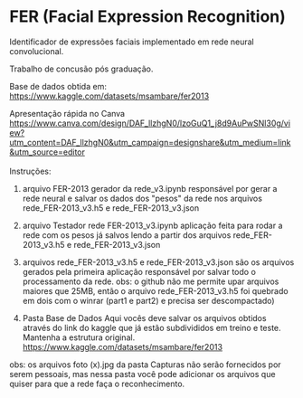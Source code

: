 # FER (Facial Expression Recognition)
Identificador de expressões faciais implementado em rede neural convolucional.

Trabalho de concusão pós graduação.

Base de dados obtida em:<br>
https://www.kaggle.com/datasets/msambare/fer2013


Apresentação rápida no Canva<br>
https://www.canva.com/design/DAF_llzhgN0/lzoGuQ1_j8d9AuPwSNl30g/view?utm_content=DAF_llzhgN0&utm_campaign=designshare&utm_medium=link&utm_source=editor
<br><br>
Instruções:<br>
1) arquivo FER-2013 gerador da rede_v3.ipynb
responsável por gerar a rede neural e salvar os dados dos "pesos" da rede nos arquivos rede_FER-2013_v3.h5 e rede_FER-2013_v3.json

2) arquivo Testador rede FER-2013_v3.ipynb
aplicação feita para rodar a rede com os pesos já salvos lendo a partir dos arquivos rede_FER-2013_v3.h5 e rede_FER-2013_v3.json

3) arquivos rede_FER-2013_v3.h5 e rede_FER-2013_v3.json
são os arquivos gerados pela primeira aplicação responsável por salvar todo o processamento da rede.
obs: o github não me permite upar arquivos maiores que 25MB, então o arquivo rede_FER-2013_v3.h5 foi quebrado em dois com o winrar (part1 e part2) e precisa ser descompactado)

4) Pasta Base de Dados
Aqui vocês deve salvar os arquivos obtidos através do link do kaggle que já estão subdivididos em treino e teste. Mantenha a estrutura original.
https://www.kaggle.com/datasets/msambare/fer2013

obs: os arquivos foto (x).jpg da pasta Capturas não serão fornecidos por serem pessoais, mas nessa pasta você pode adicionar os arquivos que quiser para que a rede faça o reconhecimento.
